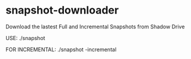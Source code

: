 # snapshot-downloader
Download the lastest Full and Incremental Snapshots from Shadow Drive


USE:
./snapshot 

FOR INCREMENTAL:
./snapshot -incremental
